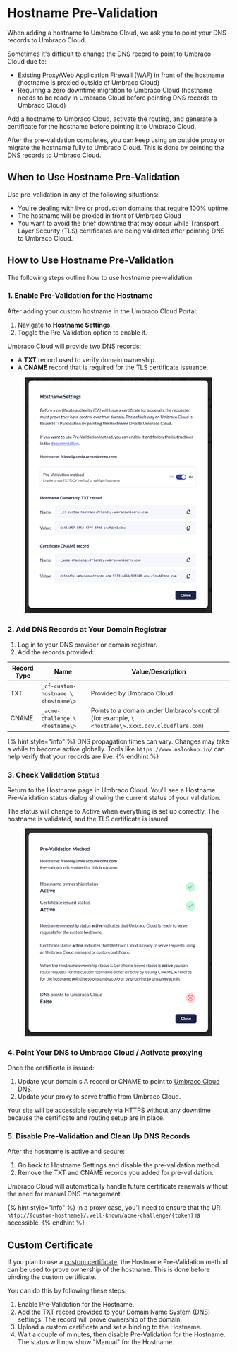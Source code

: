 # Hostname Pre-Validation

When adding a hostname to Umbraco Cloud, we ask you to point your DNS records to Umbraco Cloud. 

Sometimes it's difficult to change the DNS record to point to Umbraco Cloud due to:
- Existing Proxy/Web Application Firewall (WAF) in front of the hostname (hostname is proxied outside of Umbraco Cloud)
- Requiring a zero downtime migration to Umbraco Cloud (hostname needs to be ready in Umbraco Cloud before pointing DNS records to Umbraco Cloud)

Add a hostname to Umbraco Cloud, activate the routing, and generate a certificate for the hostname before pointing it to Umbraco Cloud.

After the pre-validation completes, you can keep using an outside proxy or migrate the hostname fully to Umbraco Cloud. This is done by pointing the DNS records to Umbraco Cloud.

## When to Use Hostname Pre-Validation

Use pre-validation in any of the following situations:

- You're dealing with live or production domains that require 100% uptime.
- The hostname will be proxied in front of Umbraco Cloud
- You want to avoid the brief downtime that may occur while Transport Layer Security (TLS) certificates are being validated after pointing DNS to Umbraco Cloud.

## How to Use Hostname Pre-Validation

The following steps outline how to use hostname pre-validation.

### 1. Enable Pre-Validation for the Hostname

After adding your custom hostname in the Umbraco Cloud Portal:

1. Navigate to **Hostname Settings**.
2. Toggle the Pre-Validation option to enable it.

Umbraco Cloud will provide two DNS records:

- A **TXT** record used to verify domain ownership.
- A **CNAME** record that is required for the TLS certificate issuance.

<figure><img src="images/hostname-settings-modal.png" alt="This is an image of the Hostname settings modal"></figure>

### 2. Add DNS Records at Your Domain Registrar

1. Log in to your DNS provider or domain registrar.
2. Add the records provided:

| Record Type | Name                                 | Value/Description                                                                       |
|-------------|--------------------------------------|-----------------------------------------------------------------------------------------|
| TXT         | `_cf-custom-hostname.\<hostname\>`   | Provided by Umbraco Cloud                                                               |
| CNAME       | `_acme-challenge.\<hostname\>`       | Points to a domain under Umbraco's control (for example, `\<hostname\>.xxxx.dcv.cloudflare.com`) |

{% hint style="info" %}
DNS propagation times can vary. Changes may take a while to become active globally. Tools like `https://www.nslookup.io/` can help verify that your records are live.
{% endhint %}

### 3. Check Validation Status

Return to the Hostname page in Umbraco Cloud. You'll see a Hostname Pre-Validation status dialog showing the current status of your validation.

The status will change to Active when everything is set up correctly. The hostname is validated, and the TLS certificate is issued.

<figure><img src="images/pre-validation-status-modal.png" alt="This is an image of the Pre-Validation status modal"></figure>

### 4. Point Your DNS to Umbraco Cloud / Activate proxying

Once the certificate is issued:

1. Update your domain's A record or CNAME to point to [Umbraco Cloud DNS](README.md#domains).
2. Update your proxy to serve traffic from Umbraco Cloud.

Your site will be accessible securely via HTTPS without any downtime because the certificate and routing setup are in place.

### 5. Disable Pre-Validation and Clean Up DNS Records

After the hostname is active and secure:

1. Go back to Hostname Settings and disable the pre-validation method.
2. Remove the TXT and CNAME records you added for pre-validation.

Umbraco Cloud will automatically handle future certificate renewals without the need for manual DNS management.

{% hint style="info" %}
In a proxy case, you'll need to ensure that the URI `http://{custom-hostname}/.well-known/acme-challenge/{token}` is accessible.
{% endhint %}

## Custom Certificate

If you plan to use a [custom certificate](security-certificates.md), the Hostname Pre-Validation method can be used to prove ownership of the hostname. This is done before binding the custom certificate.

You can do this by following these steps:

1. Enable Pre-Validation for the Hostname.
2. Add the TXT record provided to your Domain Name System (DNS) settings. The record will prove ownership of the domain.
3. Upload a custom certificate and set a binding to the Hostname.
4. Wait a couple of minutes, then disable Pre-Validation for the Hostname. The status will now show "Manual" for the Hostname.
